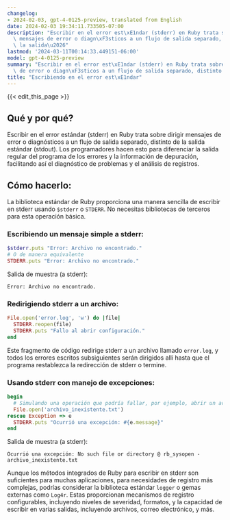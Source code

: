 ```yaml
---
changelog:
- 2024-02-03, gpt-4-0125-preview, translated from English
date: 2024-02-03 19:34:11.733505-07:00
description: "Escribir en el error est\xE1ndar (stderr) en Ruby trata sobre dirigir\
  \ mensajes de error o diagn\xF3sticos a un flujo de salida separado, distinto de\
  \ la salida\u2026"
lastmod: '2024-03-11T00:14:33.449151-06:00'
model: gpt-4-0125-preview
summary: "Escribir en el error est\xE1ndar (stderr) en Ruby trata sobre dirigir mensajes\
  \ de error o diagn\xF3sticos a un flujo de salida separado, distinto de la salida\u2026"
title: "Escribiendo en el error est\xE1ndar"
---
```


{{< edit_this_page >}}

## Qué y por qué?
Escribir en el error estándar (stderr) en Ruby trata sobre dirigir mensajes de error o diagnósticos a un flujo de salida separado, distinto de la salida estándar (stdout). Los programadores hacen esto para diferenciar la salida regular del programa de los errores y la información de depuración, facilitando así el diagnóstico de problemas y el análisis de registros.

## Cómo hacerlo:
La biblioteca estándar de Ruby proporciona una manera sencilla de escribir en stderr usando `$stderr` o `STDERR`. No necesitas bibliotecas de terceros para esta operación básica.

### Escribiendo un mensaje simple a stderr:
```ruby
$stderr.puts "Error: Archivo no encontrado."
# O de manera equivalente
STDERR.puts "Error: Archivo no encontrado."
```
Salida de muestra (a stderr):
```
Error: Archivo no encontrado.
```

### Redirigiendo stderr a un archivo:
```ruby
File.open('error.log', 'w') do |file|
  STDERR.reopen(file)
  STDERR.puts "Fallo al abrir configuración."
end
```
Este fragmento de código redirige stderr a un archivo llamado `error.log`, y todos los errores escritos subsiguientes serán dirigidos allí hasta que el programa restablezca la redirección de stderr o termine.

### Usando stderr con manejo de excepciones:
```ruby
begin
  # Simulando una operación que podría fallar, por ejemplo, abrir un archivo
  File.open('archivo_inexistente.txt')
rescue Exception => e
  STDERR.puts "Ocurrió una excepción: #{e.message}"
end
```
Salida de muestra (a stderr):
```
Ocurrió una excepción: No such file or directory @ rb_sysopen - archivo_inexistente.txt
```

Aunque los métodos integrados de Ruby para escribir en stderr son suficientes para muchas aplicaciones, para necesidades de registro más complejas, podrías considerar la biblioteca estándar `logger` o gemas externas como `Log4r`. Estas proporcionan mecanismos de registro configurables, incluyendo niveles de severidad, formatos, y la capacidad de escribir en varias salidas, incluyendo archivos, correo electrónico, y más.
